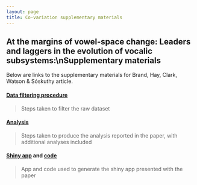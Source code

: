 ```yaml
---
layout: page
title: Co-variation supplementary materials
---
```


## At the margins of vowel-space change: Leaders and laggers in the evolution of vocalic subsystems:\nSupplementary materials

Below are links to the supplementary materials for Brand, Hay, Clark, Watson & Sóskuthy article.

#### [Data filtering procedure](https://jamesbrandscience.github.io/assets/covariation/Covariation_monophthongs_filtering.html)

> Steps taken to filter the raw dataset

#### [Analysis](https://jamesbrandscience.github.io/assets/covariation/Covariation_monophthongs_gamm.html)

> Steps taken to produce the analysis reported in the paper, with additional analyses included

#### [Shiny app](https://nzilbb.shinyapps.io/Covariation_app/) and [code](https://jamesbrandscience.github.io/assets/covariation/Covariation_shiny.zip)

> App and code used to generate the shiny app presented with the paper

